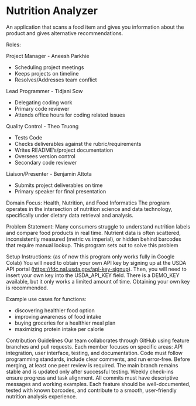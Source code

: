 # Nutrition Analyzer
An application that scans a food item and gives you information about the product and gives alternative recommendations.

Roles:

 Project Manager - Aneesh Parkhie
- Scheduling project meetings
- Keeps projects on timeline
- Resolves/Addresses team conflict

Lead Programmer - Tidjani Sow
- Delegating coding work
- Primary code reviewer
- Attends office hours for coding related issues

Quality Control - Theo Truong
- Tests Code
- Checks deliverables against the rubric/requirements
- Writes README’s/project documentation
- Oversees version control
- Secondary code reviewer

Liaison/Presenter - Benjamin Attota
- Submits project deliverables on time
- Primary speaker for final presentation

  
Domain Focus:
Health, Nutrition, and Food Informatics
The program operates in the intersection of nutrition science and data technology, specifically under dietary data retrieval and analysis.

Problem Statement:
Many consumers struggle to understand nutrition labels and compare food products in real time. Nutrient data is often scattered, inconsistently measured (metric vs imperial), or hidden behind barcodes that require manual lookup. This program sets out to solve this problem


Setup Instructions:
(as of now this program only works fully in Google Colab)
You will need to obtain your own API key by signing up at the USDA API portal (https://fdc.nal.usda.gov/api-key-signup).
Then, you will need to insert your own key into the USDA_API_KEY field.
There is a DEMO_KEY available, but it only works a limited amount of time.
Obtaining your own key is recommended.

Example use cases for functions:
- discovering healthier food option
- improving awareness of food intake 
- buying groceries for a healthier meal plan
- maximizing protein intake per calorie

Contribution Guidelines
Our team collaborates through GitHub using feature branches and pull requests. Each member focuses on specific areas: API integration, user interface, testing, and documentation. Code must follow programming standards, include clear comments, and run error-free. Before merging, at least one peer review is required. The main branch remains stable and is updated only after successful testing. Weekly check-ins ensure progress and task alignment. All commits must have descriptive messages and working examples. Each feature should be well-documented, tested with known barcodes, and contribute to a smooth, user-friendly nutrition analysis experience.











